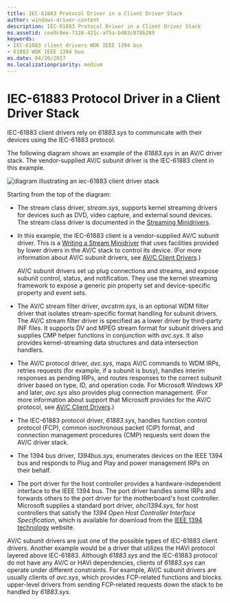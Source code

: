 ```yaml
---
title: IEC-61883 Protocol Driver in a Client Driver Stack
author: windows-driver-content
description: IEC-61883 Protocol Driver in a Client Driver Stack
ms.assetid: cee0c0ee-7326-421c-af5a-b483c878b289
keywords:
- IEC-61883 client drivers WDK IEEE 1394 bus
- 61883 WDK IEEE 1394 bus
ms.date: 04/20/2017
ms.localizationpriority: medium
---
```


# IEC-61883 Protocol Driver in a Client Driver Stack





IEC-61883 client drivers rely on *61883.sys* to communicate with their devices using the IEC-61883 protocol.

The following diagram shows an example of the *61883.sys* in an AV/C driver stack. The vendor-supplied AV/C subunit driver is the IEC-61883 client in this example.

![diagram illustrating an iec-61883 client driver stack](images/61883stk.png)

Starting from the top of the diagram:

-   The stream class driver, *stream.sys*, supports kernel streaming drivers for devices such as DVD, video capture, and external sound devices. The stream class driver is documented in the [Streaming Minidrivers](https://msdn.microsoft.com/library/windows/hardware/ff568277).

-   In this example, the IEC-61883 client is a vendor-supplied AV/C subunit driver. This is a [Writing a Stream Minidriver](https://msdn.microsoft.com/library/windows/hardware/ff568794) that uses facilities provided by lower drivers in the AV/C stack to control its device. (For more information about AV/C subunit drivers, see [AV/C Client Drivers](https://msdn.microsoft.com/library/windows/hardware/ff556367).)

    AV/C subunit drivers set up plug connections and streams, and expose subunit control, status, and notification. They use the kernel streaming framework to expose a generic pin property set and device-specific property and event sets.

-   The AV/C stream filter driver, *avcstrm.sys*, is an optional WDM filter driver that isolates stream-specific format handling for subunit drivers. The AV/C stream filter driver is specified as a lower driver by third-party INF files. It supports DV and MPEG stream format for subunit drivers and supplies CMP helper functions in conjunction with *avc.sys*. It also provides kernel-streaming data structures and data intersection handlers.

-   The AV/C protocol driver, *avc.sys*, maps AV/C commands to WDM IRPs, retries requests (for example, if a subunit is busy), handles interim responses as pending IRPs, and routes responses to the correct subunit driver based on type, ID, and operation code. For Microsoft Windows XP and later, *avc.sys* also provides plug connection management. (For more information about support that Microsoft provides for the AV/C protocol, see [AV/C Client Drivers](https://msdn.microsoft.com/library/windows/hardware/ff556367).)

-   The IEC-61883 protocol driver, *61883.sys*, handles function control protocol (FCP), common isochronous packet (CIP) format, and connection management procedures (CMP) requests sent down the AV/C driver stack.

-   The 1394 bus driver, *1394bus.sys*, enumerates devices on the IEEE 1394 bus and responds to Plug and Play and power management IRPs on their behalf.

-   The port driver for the host controller provides a hardware-independent interface to the IEEE 1394 bus. The port driver handles some IRPs and forwards others to the port driver for the motherboard's host controller. Microsoft supplies a standard port driver, *ohci1394.sys*, for host controllers that satisfy the *1394 Open Host Controller Interface Specification*, which is available for download from the [IEEE 1394 technology](http://go.microsoft.com/fwlink/p/?linkid=8729) website.

AV/C subunit drivers are just one of the possible types of IEC-61883 client drivers. Another example would be a driver that utilizes the HAVi protocol layered above IEC-61883. Although *61883.sys* and the IEC-61883 protocol do not have any AV/C or HAVi dependencies, clients of *61883.sys* can operate under different constraints. For example, AV/C subunit drivers are usually clients of *avc.sys*, which provides FCP-related functions and blocks upper-level drivers from sending FCP-related requests down the stack to be handled by *61883.sys*.

 

 




